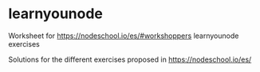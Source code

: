 # learnyounode
Worksheet for https://nodeschool.io/es/#workshoppers learnyounode exercises

Solutions for the different exercises proposed in https://nodeschool.io/es/ 
